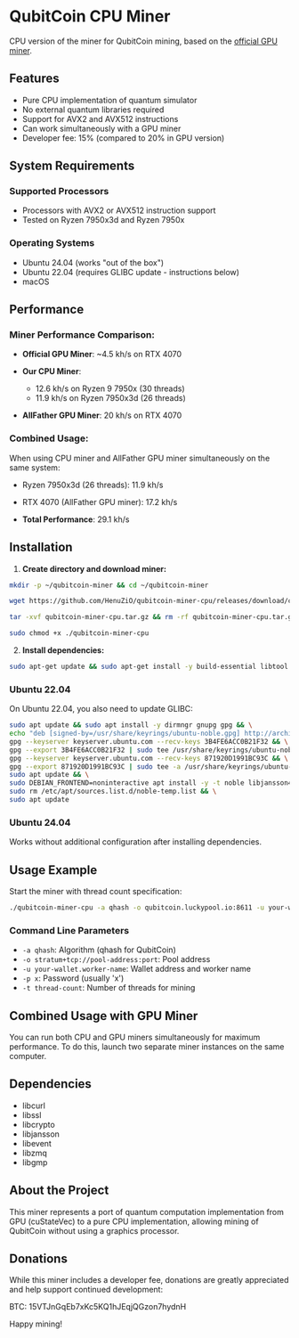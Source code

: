 # QubitCoin CPU Miner

CPU version of the miner for QubitCoin mining, based on the [official GPU miner](https://github.com/super-quantum/qubitcoin-miner).

## Features

- Pure CPU implementation of quantum simulator
- No external quantum libraries required
- Support for AVX2 and AVX512 instructions
- Can work simultaneously with a GPU miner
- Developer fee: 15% (compared to 20% in GPU version)

## System Requirements

### Supported Processors

- Processors with AVX2 or AVX512 instruction support
- Tested on Ryzen 7950x3d and Ryzen 7950x

### Operating Systems

- Ubuntu 24.04 (works "out of the box")
- Ubuntu 22.04 (requires GLIBC update - instructions below)
- macOS

## Performance

### Miner Performance Comparison:

- **Official GPU Miner**: ~4.5 kh/s on RTX 4070

- **Our CPU Miner**:

  - 12.6 kh/s on Ryzen 9 7950x (30 threads)
  - 11.9 kh/s on Ryzen 7950x3d (26 threads)

- **AllFather GPU Miner**: 20 kh/s on RTX 4070

### Combined Usage:

When using CPU miner and AllFather GPU miner simultaneously on the same system:

- Ryzen 7950x3d (26 threads): 11.9 kh/s
- RTX 4070 (AllFather GPU miner): 17.2 kh/s

- **Total Performance**: 29.1 kh/s

## Installation

1. **Create directory and download miner:**

```bash
mkdir -p ~/qubitcoin-miner && cd ~/qubitcoin-miner
```

```bash
wget https://github.com/HenuZiO/qubitcoin-miner-cpu/releases/download/cpu-1.0.0/qubitcoin-miner-cpu.tar.gz
```

```bash
tar -xvf qubitcoin-miner-cpu.tar.gz && rm -rf qubitcoin-miner-cpu.tar.gz
```

```bash
sudo chmod +x ./qubitcoin-miner-cpu
```

2. **Install dependencies:**

```bash
sudo apt-get update && sudo apt-get install -y build-essential libtool autotools-dev automake pkg-config bsdmainutils python3 libevent-dev libboost-dev libsqlite3-dev libminiupnpc-dev libnatpmp-dev libzmq3-dev systemtap-sdt-dev
```

### Ubuntu 22.04

On Ubuntu 22.04, you also need to update GLIBC:

```bash
sudo apt update && sudo apt install -y dirmngr gnupg gpg && \
echo "deb [signed-by=/usr/share/keyrings/ubuntu-noble.gpg] http://archive.ubuntu.com/ubuntu noble main universe" | sudo tee /etc/apt/sources.list.d/noble-temp.list && \
gpg --keyserver keyserver.ubuntu.com --recv-keys 3B4FE6ACC0B21F32 && \
gpg --export 3B4FE6ACC0B21F32 | sudo tee /usr/share/keyrings/ubuntu-noble.gpg > /dev/null && \
gpg --keyserver keyserver.ubuntu.com --recv-keys 871920D1991BC93C && \
gpg --export 871920D1991BC93C | sudo tee -a /usr/share/keyrings/ubuntu-noble.gpg > /dev/null && \
sudo apt update && \
sudo DEBIAN_FRONTEND=noninteractive apt install -y -t noble libjansson4 libstdc++6 && \
sudo rm /etc/apt/sources.list.d/noble-temp.list && \
sudo apt update
```

### Ubuntu 24.04

Works without additional configuration after installing dependencies.

## Usage Example

Start the miner with thread count specification:

```bash
./qubitcoin-miner-cpu -a qhash -o qubitcoin.luckypool.io:8611 -u your-wallet.worker -t thread-count
```

### Command Line Parameters

- `-a qhash`: Algorithm (qhash for QubitCoin)
- `-o stratum+tcp://pool-address:port`: Pool address
- `-u your-wallet.worker-name`: Wallet address and worker name
- `-p x`: Password (usually 'x')
- `-t thread-count`: Number of threads for mining

## Combined Usage with GPU Miner

You can run both CPU and GPU miners simultaneously for maximum performance. To do this, launch two separate miner instances on the same computer.

## Dependencies

- libcurl
- libssl
- libcrypto
- libjansson
- libevent
- libzmq
- libgmp

## About the Project

This miner represents a port of quantum computation implementation from GPU (cuStateVec) to a pure CPU implementation, allowing mining of QubitCoin without using a graphics processor.

## Donations

While this miner includes a developer fee, donations are greatly appreciated and help support continued development:

BTC: 15VTJnGqEb7xKc5KQ1hJEqjQGzon7hydnH

Happy mining!
